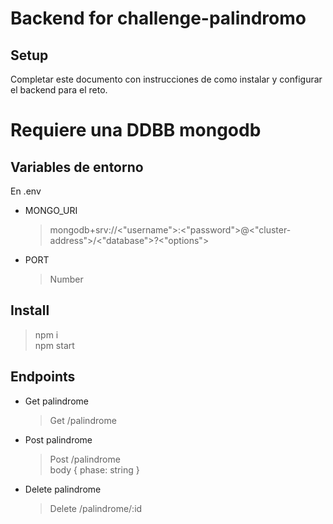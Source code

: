 # Backend for challenge-palindromo

## Setup

Completar este documento con instrucciones de como instalar y configurar el backend para el reto.

# Requiere una DDBB mongodb

## Variables de entorno

En .env

- MONGO_URI

  > mongodb+srv://<"username">:<"password">@<"cluster-address">/<"database">?<"options">

- PORT

  > Number

## Install

> npm i
> <br/>
> npm start

## Endpoints

- Get palindrome

  > Get /palindrome

- Post palindrome

  > Post /palindrome
  > <br/>
  > body { phase: string }

- Delete palindrome

  > Delete /palindrome/:id
